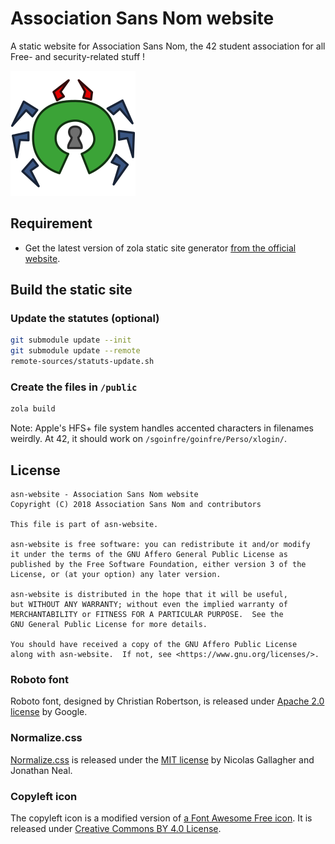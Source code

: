 # Association Sans Nom website
A static website for Association Sans Nom, the 42 student association
for all Free- and security-related stuff !

![ASN logo](static/images/logo.svg)

## Requirement

* Get the latest version of zola static site generator [from the official
website](https://www.getzola.org/documentation/getting-started/installation/).

## Build the static site

### Update the statutes (optional)

``` sh
git submodule update --init
git submodule update --remote
remote-sources/statuts-update.sh
```

### Create the files in `/public`

``` sh
zola build
```

Note: Apple's HFS+ file system handles accented characters in filenames weirdly.
At 42, it should work on `/sgoinfre/goinfre/Perso/xlogin/`.

## License

    asn-website - Association Sans Nom website
    Copyright (C) 2018 Association Sans Nom and contributors
    
    This file is part of asn-website.
    
    asn-website is free software: you can redistribute it and/or modify
    it under the terms of the GNU Affero General Public License as
    published by the Free Software Foundation, either version 3 of the
    License, or (at your option) any later version.
    
    asn-website is distributed in the hope that it will be useful,
    but WITHOUT ANY WARRANTY; without even the implied warranty of
    MERCHANTABILITY or FITNESS FOR A PARTICULAR PURPOSE.  See the
    GNU General Public License for more details.
    
    You should have received a copy of the GNU Affero Public License
    along with asn-website.  If not, see <https://www.gnu.org/licenses/>.

### Roboto font

Roboto font, designed by Christian Robertson, is released under [Apache 2.0
license](http://www.apache.org/licenses/LICENSE-2.0) by Google.

### Normalize.css

[Normalize.css](http://necolas.github.io/normalize.css/) is released under the
[MIT license](https://github.com/necolas/normalize.css/blob/master/LICENSE.md)
by Nicolas Gallagher and Jonathan Neal.

### Copyleft icon

The copyleft icon is a modified version of [a Font Awesome Free
icon](https://fontawesome.com/icons/copyright?style=regular).
It is released under [Creative Commons BY 4.0
License](https://creativecommons.org/licenses/by/4.0/).

